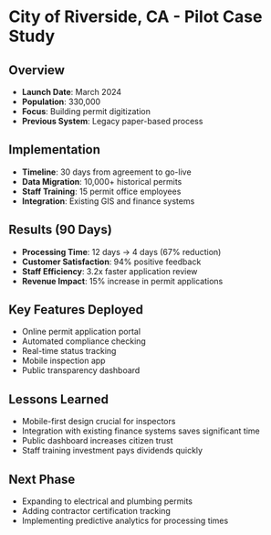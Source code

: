 # City of Riverside, CA - Pilot Case Study

## Overview
- **Launch Date**: March 2024
- **Population**: 330,000
- **Focus**: Building permit digitization
- **Previous System**: Legacy paper-based process

## Implementation
- **Timeline**: 30 days from agreement to go-live
- **Data Migration**: 10,000+ historical permits
- **Staff Training**: 15 permit office employees
- **Integration**: Existing GIS and finance systems

## Results (90 Days)
- **Processing Time**: 12 days → 4 days (67% reduction)
- **Customer Satisfaction**: 94% positive feedback
- **Staff Efficiency**: 3.2x faster application review
- **Revenue Impact**: 15% increase in permit applications

## Key Features Deployed
- Online permit application portal
- Automated compliance checking
- Real-time status tracking
- Mobile inspection app
- Public transparency dashboard

## Lessons Learned
- Mobile-first design crucial for inspectors
- Integration with existing finance systems saves significant time
- Public dashboard increases citizen trust
- Staff training investment pays dividends quickly

## Next Phase
- Expanding to electrical and plumbing permits
- Adding contractor certification tracking
- Implementing predictive analytics for processing times
